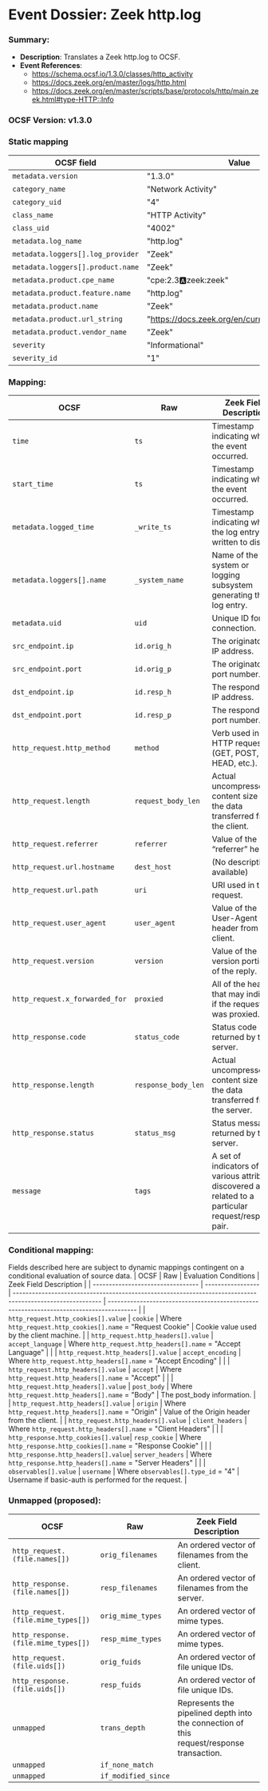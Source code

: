 # Event Dossier: Zeek http.log
### Summary:
- **Description**: Translates a Zeek http.log to OCSF. 
- **Event References**:
  - https://schema.ocsf.io/1.3.0/classes/http_activity
  - https://docs.zeek.org/en/master/logs/http.html
  - https://docs.zeek.org/en/master/scripts/base/protocols/http/main.zeek.html#type-HTTP::Info
    
 ### OCSF Version: v1.3.0

 ### Static mapping
| OCSF field                          | Value                                           |
| ----------------------------------- | ----------------------------------------------- |
| `metadata.version`                  | "1.3.0"                                         |
| `category_name`                     | "Network Activity"                              |
| `category_uid`                      | "4"                                             |
| `class_name`                        | "HTTP Activity"                                 |
| `class_uid`                         | "4002"                                          |
| `metadata.log_name`                 | "http.log"                                      |
| `metadata.loggers[].log_provider`   | "Zeek"                                          |
| `metadata.loggers[].product.name`   | "Zeek"                                          |
| `metadata.product.cpe_name`         | "cpe:2.3:a:zeek:zeek"                           |
| `metadata.product.feature.name`     | "http.log"                                      |
| `metadata.product.name`             | "Zeek"                                          |
| `metadata.product.url_string`       | "https://docs.zeek.org/en/current/logs/http.html"|
| `metadata.product.vendor_name`      | "Zeek"                                          |
| `severity`                          | "Informational"                                 |
| `severity_id`                       | "1"                                             |

 ### Mapping:
| OCSF                           | Raw               | Zeek Field Description                                                                  |
| ------------------------------ | ----------------- | --------------------------------------------------------------------------------------- |
| `time`                         | `ts`              | Timestamp indicating when the event occurred.                                           |
| `start_time`                   | `ts`              | Timestamp indicating when the event occurred.                                           |
| `metadata.logged_time`         | `_write_ts`       | Timestamp indicating when the log entry was written to disk.                            |
| `metadata.loggers[].name`      | `_system_name`    | Name of the system or logging subsystem generating the log entry.                       |
| `metadata.uid`                 | `uid`             | Unique ID for the connection.                                                           |
| `src_endpoint.ip`              | `id.orig_h`       | The originator’s IP address.                                                            |
| `src_endpoint.port`            | `id.orig_p`       | The originator’s port number.                                                           |
| `dst_endpoint.ip`              | `id.resp_h`       | The responder’s IP address.                                                             |
| `dst_endpoint.port`            | `id.resp_p`       | The responder’s port number.                                                            |
| `http_request.http_method`     | `method`          | Verb used in the HTTP request (GET, POST, HEAD, etc.).                                  |
| `http_request.length`          | `request_body_len`| Actual uncompressed content size of the data transferred from the client.               |
| `http_request.referrer`        | `referrer`        | Value of the “referrer” header.                                                         |
| `http_request.url.hostname`    | `dest_host`       | (No description available)                                                              |
| `http_request.url.path`        | `uri`             | URI used in the request.                                                                |
| `http_request.user_agent`      | `user_agent`      | Value of the User-Agent header from the client.                                         |
| `http_request.version`         | `version`         | Value of the version portion of the reply.                                              |
| `http_request.x_forwarded_for` | `proxied`         | All of the headers that may indicate if the request was proxied.                        |
| `http_response.code`           | `status_code`     | Status code returned by the server.                                                     |
| `http_response.length`         | `response_body_len`| Actual uncompressed content size of the data transferred from the server.              |
| `http_response.status`         | `status_msg`      | Status message returned by the server.                                                  |
| `message`                      | `tags`            | A set of indicators of various attributes discovered and related to a particular request/response pair. |

 ### Conditional mapping:
Fields described here are subject to dynamic mappings contingent on a conditional evaluation of source data.
| OCSF                              | Raw               | Evaluation Conditions                                                                                     | Zeek Field Description                                                                  |
| --------------------------------- | ----------------- | --------------------------------------------------------------------------------------------------------- | --------------------------------------------------------------------------------------- |
| `http_request.http_cookies[].value` | `cookie`        | Where `http_request.http_cookies[].name` = "Request Cookie"                                               | Cookie value used by the client machine.                                                |
| `http_request.http_headers[].value` | `accept_language` | Where `http_request.http_headers[].name` = "Accept Language"                                                |                                                               |
| `http_request.http_headers[].value` | `accept_encoding` | Where `http_request.http_headers[].name` = "Accept Encoding"                                                |                                                               |
| `http_request.http_headers[].value` | `accept`          | Where `http_request.http_headers[].name` = "Accept"                                                         |                                                               |
| `http_request.http_headers[].value` | `post_body`       | Where `http_request.http_headers[].name` = "Body"                                                           | The post_body information.                                                              |
| `http_request.http_headers[].value` | `origin`          | Where `http_request.http_headers[].name` = "Origin"                                                         | Value of the Origin header from the client.                                             |
| `http_request.http_headers[].value` | `client_headers`  | Where `http_request.http_headers[].name` = "Client Headers"                                                 |                                                               |
| `http_response.http_cookies[].value`| `resp_cookie`     | Where `http_response.http_cookies[].name` = "Response Cookie"                                               |                                                               |
| `http_response.http_headers[].value`| `server_headers`  | Where `http_response.http_headers[].name` = "Server Headers"                                                |                                                               |
| `observables[].value`               | `username`        | Where `observables[].type_id` = "4"                                                                         | Username if basic-auth is performed for the request.                                    |

 ### Unmapped (proposed):
| OCSF                              | Raw                      | Zeek Field Description                                                                  |
| ----------------------------------| -------------------------| --------------------------------------------------------------------------------------- |
| `http_request.(file.names[])`     | `orig_filenames`         | An ordered vector of filenames from the client.                                         |
| `http_response.(file.names[])`    | `resp_filenames`         | An ordered vector of filenames from the server.                                         |
| `http_request.(file.mime_types[])`| `orig_mime_types`        | An ordered vector of mime types.                                                        |
| `http_response.(file.mime_types[])`| `resp_mime_types`       | An ordered vector of mime types.                                                        |
| `http_request.(file.uids[])`      | `orig_fuids`             | An ordered vector of file unique IDs.                                                   |
| `http_response.(file.uids[])`     | `resp_fuids`             | An ordered vector of file unique IDs.                                                   |
| `unmapped`                        | `trans_depth`            | Represents the pipelined depth into the connection of this request/response transaction.|
| `unmapped`                        | `if_none_match`          |                                                               |
| `unmapped`                        | `if_modified_since`      |                                                               |
